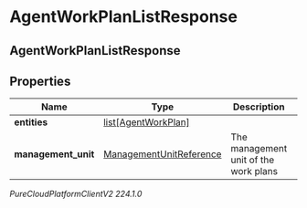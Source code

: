 # AgentWorkPlanListResponse

## AgentWorkPlanListResponse

## Properties

|Name | Type | Description | Notes|
|------------ | ------------- | ------------- | -------------|
| **entities** | [list[AgentWorkPlan]](AgentWorkPlan) |  | [optional] |
| **management_unit** | [ManagementUnitReference](ManagementUnitReference) | The management unit of the work plans | |



_PureCloudPlatformClientV2 224.1.0_
